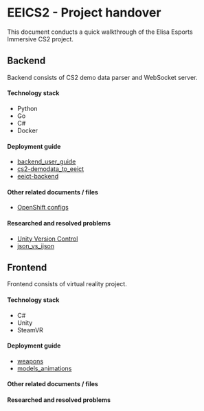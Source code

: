 # EEICS2 - Project handover

This document conducts a quick walkthrough of the Elisa Esports Immersive CS2 project.
## Backend

Backend consists of CS2 demo data parser and WebSocket server.
#### Technology stack

- Python
- Go
- C#
- Docker
#### Deployment guide

- [backend_user_guide](backend/backend_user_guide.md)
- [cs2-demodata_to_eeict](backend/cs2-demodata_to_eeict.md)
- [eeict-backend](backend/eeict-backend.md)
#### Other related documents / files

- [OpenShift configs](backend/openshift_configs/openshift_configs.md)
#### Researched and resolved problems

- [Unity Version Control](unity/Unity%20Version%20Control.md)
- [json_vs_ijson](backend/json_vs_ijson.md)
## Frontend

Frontend consists of virtual reality project.
#### Technology stack

- C#
- Unity
- SteamVR
#### Deployment guide

- [weapons](unity/models_animations/weapons.md)
- [models_animations](unity/models_animations/models_anim.md)
#### Other related documents / files
#### Researched and resolved problems
